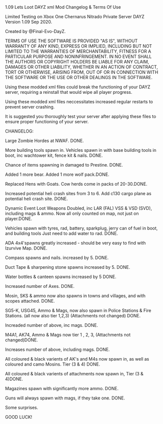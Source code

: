 1.09 Lets Loot DAYZ xml Mod Changelog & Terms Of Use

Limited Testing on Xbox One Chernarus Nitrado Private Server DAYZ Version 1.09 Sep 2020.

Created by @Final-Evo-DayZ. 

TERMS OF USE
THE SOFTWARE IS PROVIDED "AS IS", WITHOUT WARRANTY OF ANY KIND,
EXPRESS OR IMPLIED, INCLUDING BUT NOT LIMITED TO THE WARRANTIES OF MERCHANTABILITY,
FITNESS FOR A PARTICULAR PURPOSE AND NONINFRINGEMENT. IN NO EVENT SHALL THE AUTHORS
OR COPYRIGHT HOLDERS BE LIABLE FOR ANY CLAIM, DAMAGES OR OTHER LIABILITY, WHETHER IN
AN ACTION OF CONTRACT, TORT OR OTHERWISE, ARISING FROM, OUT OF OR IN CONNECTION WITH
THE SOFTWARE OR THE USE OR OTHER DEALINGS IN THE SOFTWARE.

Using these modded xml files could break the functioning of your DAYZ server, requiring a reinstall that would wipe
all player progress.

Using these modded xml files neccessitates increased regular restarts to prevent server crashing.

It is suggested you thoroughly test your server after applying these files to ensure proper
functioning of your server.

CHANGELOG:

Large Zombie Hordes at NWAF. DONE.

More building tools spawn in. Vehicles spawn in with base building tools in boot, inc wachtower kit, fence kit & nails. DONE.

Chance of items spawning in damaged to Prestine. DONE.

Added 1 more bear. Added 1 more wolf pack.DONE.

Replaced Hens with Goats. Cow herds come in packs of 20-30.DONE.

Increased potential heli crash sites from 3 to 6. Add c130 cargo plane as potential heli crash site. DONE.

Dynamic Event Loot Weapons Doubled, inc LAR (FAL) VSS & VSD (SVD), including mags & ammo. Now all only counted on map, not just on player.DONE.

Vehicles spawn with tyres, rad, battery, sparkplug, jerry can of fuel in boot, and building tools Just need to add water to rad. DONE.

ADA 4x4'spawns greatly increased - should be very easy to find with Izurvive Map. DONE.

Compass spawns and nails. increased by 5. DONE.

Duct Tape & sharpening stone spawns increased by 5. DONE.

Water bottles & canteen spawns increased by 5 DONE.

Increased number of Axes. DONE.

Mosin, SKS & ammo now also spawns in towns and villages, and with scopes attached. DONE.

SG5-K, USG45, Ammo & Mags, now also spawn in Police Stations & Fire Stations. (all now also tier 1,2,3) (Attachments not changed) DONE.

Increaded number of above, inc mags. DONE.

M4A1, AK74, Ammo & Mags now tier 1 , 2, 3, (Attachments not changed)DONE.

Increases number of above, including mags. DONE.

All coloured & black varients of AK's and M4s now spawn in, as well as coloured and camo Mosins. Tier (3 & 4) DONE.

All coloured & black varients of attachments now spawn in, Tier (3 & 4)DONE.

Magazines spawn with significantly more ammo. DONE.

Guns will always spawn with mags, if they take one. DONE.

Some surprises.

GOOD LUCK!
